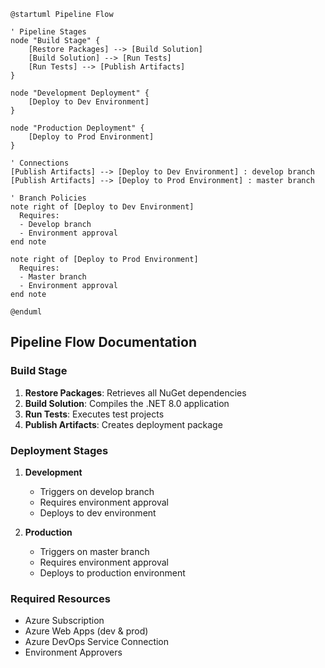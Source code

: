 ```plantuml
@startuml Pipeline Flow

' Pipeline Stages
node "Build Stage" {
    [Restore Packages] --> [Build Solution]
    [Build Solution] --> [Run Tests]
    [Run Tests] --> [Publish Artifacts]
}

node "Development Deployment" {
    [Deploy to Dev Environment]
}

node "Production Deployment" {
    [Deploy to Prod Environment]
}

' Connections
[Publish Artifacts] --> [Deploy to Dev Environment] : develop branch
[Publish Artifacts] --> [Deploy to Prod Environment] : master branch

' Branch Policies
note right of [Deploy to Dev Environment]
  Requires:
  - Develop branch
  - Environment approval
end note

note right of [Deploy to Prod Environment]
  Requires:
  - Master branch
  - Environment approval
end note

@enduml
```

## Pipeline Flow Documentation

### Build Stage

1. **Restore Packages**: Retrieves all NuGet dependencies
2. **Build Solution**: Compiles the .NET 8.0 application
3. **Run Tests**: Executes test projects
4. **Publish Artifacts**: Creates deployment package

### Deployment Stages

1. **Development**

   - Triggers on develop branch
   - Requires environment approval
   - Deploys to dev environment

2. **Production**
   - Triggers on master branch
   - Requires environment approval
   - Deploys to production environment

### Required Resources

- Azure Subscription
- Azure Web Apps (dev & prod)
- Azure DevOps Service Connection
- Environment Approvers
